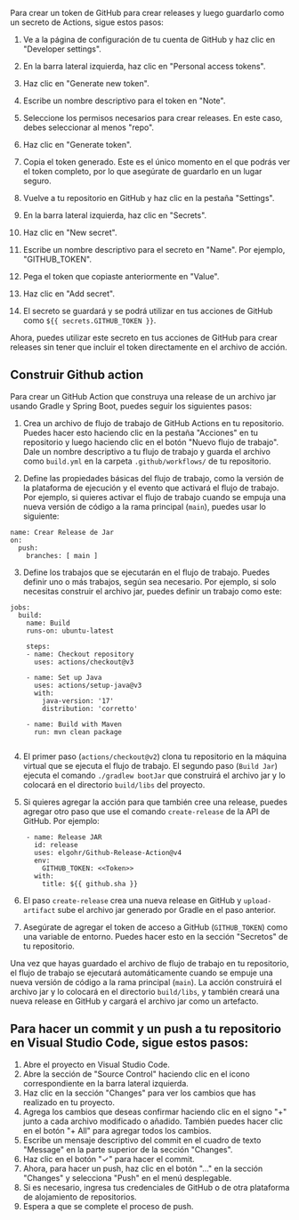 

Para crear un token de GitHub para crear releases y luego guardarlo como un secreto de Actions, sigue estos pasos:

1. Ve a la página de configuración de tu cuenta de GitHub y haz clic en "Developer settings".

2. En la barra lateral izquierda, haz clic en "Personal access tokens".

3. Haz clic en "Generate new token".

4. Escribe un nombre descriptivo para el token en "Note".

5. Seleccione los permisos necesarios para crear releases. En este caso, debes seleccionar al menos "repo".

6. Haz clic en "Generate token".

7. Copia el token generado. Este es el único momento en el que podrás ver el token completo, por lo que asegúrate de guardarlo en un lugar seguro.

8. Vuelve a tu repositorio en GitHub y haz clic en la pestaña "Settings".

9. En la barra lateral izquierda, haz clic en "Secrets".

10. Haz clic en "New secret".

11. Escribe un nombre descriptivo para el secreto en "Name". Por ejemplo, "GITHUB_TOKEN".

12. Pega el token que copiaste anteriormente en "Value".

13. Haz clic en "Add secret".

14. El secreto se guardará y se podrá utilizar en tus acciones de GitHub como `${{ secrets.GITHUB_TOKEN }}`.

Ahora, puedes utilizar este secreto en tus acciones de GitHub para crear releases sin tener que incluir el token directamente en el archivo de acción.

## Construir Github action

Para crear un GitHub Action que construya una release de un archivo jar usando Gradle y Spring Boot, puedes seguir los siguientes pasos:

1. Crea un archivo de flujo de trabajo de GitHub Actions en tu repositorio. Puedes hacer esto haciendo clic en la pestaña "Acciones" en tu repositorio y luego haciendo clic en el botón "Nuevo flujo de trabajo". Dale un nombre descriptivo a tu flujo de trabajo y guarda el archivo como `build.yml` en la carpeta `.github/workflows/` de tu repositorio.

2. Define las propiedades básicas del flujo de trabajo, como la versión de la plataforma de ejecución y el evento que activará el flujo de trabajo. Por ejemplo, si quieres activar el flujo de trabajo cuando se empuja una nueva versión de código a la rama principal (`main`), puedes usar lo siguiente:

```
name: Crear Release de Jar
on:
  push:
    branches: [ main ]
```

3. Define los trabajos que se ejecutarán en el flujo de trabajo. Puedes definir uno o más trabajos, según sea necesario. Por ejemplo, si solo necesitas construir el archivo jar, puedes definir un trabajo como este:

```
jobs:
  build:
    name: Build
    runs-on: ubuntu-latest
    
    steps:
    - name: Checkout repository
      uses: actions/checkout@v3
    
    - name: Set up Java
      uses: actions/setup-java@v3
      with:
        java-version: '17'
        distribution: 'corretto'
    
    - name: Build with Maven
      run: mvn clean package
    
```

4. El primer paso (`actions/checkout@v2`) clona tu repositorio en la máquina virtual que se ejecuta el flujo de trabajo. El segundo paso (`Build Jar`) ejecuta el comando `./gradlew bootJar` que construirá el archivo jar y lo colocará en el directorio `build/libs` del proyecto.

5. Si quieres agregar la acción para que también cree una release, puedes agregar otro paso que use el comando `create-release` de la API de GitHub. Por ejemplo:

```
    - name: Release JAR
      id: release
      uses: elgohr/Github-Release-Action@v4
      env:
        GITHUB_TOKEN: <<Token>>
      with:
        title: ${{ github.sha }}
```

6. El paso `create-release` crea una nueva release en GitHub y `upload-artifact` sube el archivo jar generado por Gradle en el paso anterior.

7. Asegúrate de agregar el token de acceso a GitHub (`GITHUB_TOKEN`) como una variable de entorno. Puedes hacer esto en la sección "Secretos" de tu repositorio. 

Una vez que hayas guardado el archivo de flujo de trabajo en tu repositorio, el flujo de trabajo se ejecutará automáticamente cuando se empuje una nueva versión de código a la rama principal (`main`). La acción construirá el archivo jar y lo colocará en el directorio `build/libs`, y también creará una nueva release en GitHub y cargará el archivo jar como un artefacto.


## Para hacer un commit y un push a tu repositorio en Visual Studio Code, sigue estos pasos:

1. Abre el proyecto en Visual Studio Code.
2. Abre la sección de "Source Control" haciendo clic en el icono correspondiente en la barra lateral izquierda.
3. Haz clic en la sección "Changes" para ver los cambios que has realizado en tu proyecto.
4. Agrega los cambios que deseas confirmar haciendo clic en el signo "+" junto a cada archivo modificado o añadido. También puedes hacer clic en el botón "+ All" para agregar todos los cambios.
5. Escribe un mensaje descriptivo del commit en el cuadro de texto "Message" en la parte superior de la sección "Changes".
6. Haz clic en el botón "✓" para hacer el commit. 
7. Ahora, para hacer un push, haz clic en el botón "..." en la sección "Changes" y selecciona "Push" en el menú desplegable.
8. Si es necesario, ingresa tus credenciales de GitHub o de otra plataforma de alojamiento de repositorios.
9. Espera a que se complete el proceso de push.
